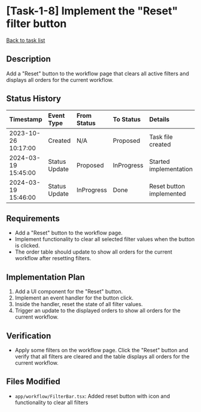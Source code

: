 # [Task-1-8] Implement the "Reset" filter button

[Back to task list](../tasks.md)

## Description

Add a "Reset" button to the workflow page that clears all active filters and displays all orders for the current workflow.

## Status History

| Timestamp           | Event Type    | From Status | To Status  | Details                  | User     |
| :------------------ | :------------ | :---------- | :--------- | :----------------------- | :------- |
| 2023-10-26 10:17:00 | Created       | N/A         | Proposed   | Task file created        | AI_Agent |
| 2024-03-19 15:45:00 | Status Update | Proposed    | InProgress | Started implementation   | AI_Agent |
| 2024-03-19 15:46:00 | Status Update | InProgress  | Done       | Reset button implemented | AI_Agent |

## Requirements

- Add a "Reset" button to the workflow page.
- Implement functionality to clear all selected filter values when the button is clicked.
- The order table should update to show all orders for the current workflow after resetting filters.

## Implementation Plan

1. Add a UI component for the "Reset" button.
2. Implement an event handler for the button click.
3. Inside the handler, reset the state of all filter values.
4. Trigger an update to the displayed orders to show all orders for the current workflow.

## Verification

- Apply some filters on the workflow page. Click the "Reset" button and verify that all filters are cleared and the table displays all orders for the current workflow.

## Files Modified

- `app/workflow/FilterBar.tsx`: Added reset button with icon and functionality to clear all filters
